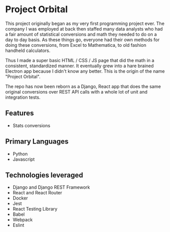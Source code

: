 # Project Orbital

This project originally began as my very first programming project ever. The company I was employed at back then staffed many data analysts who had a fair amount of statistical conversions and math they needed to do on a day to day basis. As these things go, everyone had their own methods for doing these conversions, from Excel to Mathematica, to old fashion handheld calculators.

Thus I made a super basic HTML / CSS / JS page that did the math in a consistent, standardized manner. It eventually grew into a hare brained Electron app because I didn't know any better. This is the origin of the name "Project Orbital".

The repo has now been reborn as a Django, React app that does the same original conversions over REST API calls with a whole lot of unit and integration tests.

## Features
- Stats conversions

## Primary Languages
- Python
- Javascript

## Technologies leveraged
- Django and Django REST Framework
- React and React Router
- Docker
- Jest
- React Testing Library
- Babel
- Webpack
- Eslint
